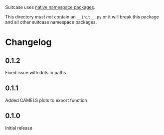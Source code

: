 Suitcase uses
[native namespace packages](https://packaging.python.org/guides/packaging-namespace-packages/#native-namespace-packages).

This directory *must not* contain an ``__init__.py`` or it will break this
package and all other suitcase namespace packages.



# Changelog

## 0.1.2
Fixed issue with dots in paths

## 0.1.1
Added CAMELS plots to export function

## 0.1.0
Initial release

